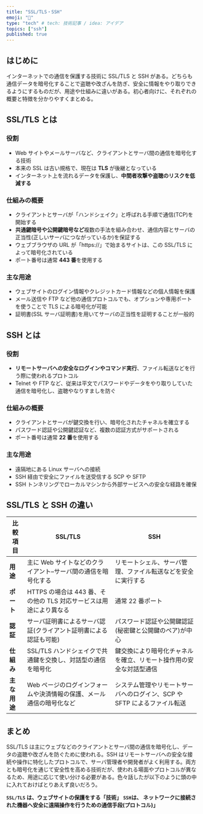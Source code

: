 ```yaml
---
title: "SSL/TLS・SSH"
emoji: "💭"
type: "tech" # tech: 技術記事 / idea: アイデア
topics: ["ssh"]
published: true
---
```


## はじめに

インターネットでの通信を保護する技術に SSL/TLS と SSH がある。どちらも通信データを暗号化することで盗聴や改ざんを防ぎ、安全に情報をやり取りできるようにするものだが、用途や仕組みに違いがある。初心者向けに、それぞれの概要と特徴を分かりやすくまとめる。

## SSL/TLS とは

### 役割

- Web サイトやメールサーバなど、クライアントとサーバ間の通信を暗号化する技術
- 本来の SSL は古い規格で、現在は **TLS** が後継となっている
- インターネット上を流れるデータを保護し、**中間者攻撃や盗聴のリスクを低減する**

### 仕組みの概要

- クライアントとサーバが「ハンドシェイク」と呼ばれる手順で通信(TCP)を開始する
- **共通鍵暗号や公開鍵暗号など**複数の手法を組み合わせ、通信内容とサーバの正当性(正しいサーバにつながっているか)を保証する
- ウェブブラウザの URL が「https://」で始まるサイトは、この SSL/TLS によって暗号化されている
- ポート番号は通常 **443 番**を使用する

### 主な用途

- ウェブサイトのログイン情報やクレジットカード情報などの個人情報を保護
- メール送信や FTP など他の通信プロトコルでも、オプションや専用ポートを使うことで TLS による暗号化が可能
- 証明書(SSL サーバ証明書)を用いてサーバの正当性を証明することが一般的

## SSH とは

### 役割

- **リモートサーバへの安全なログインやコマンド実行**、ファイル転送などを行う際に使われるプロトコル
- Telnet や FTP など、従来は平文でパスワードやデータをやり取りしていた通信を暗号化し、盗聴やなりすましを防ぐ

### 仕組みの概要

- クライアントとサーバが鍵交換を行い、暗号化されたチャネルを確立する
- パスワード認証や公開鍵認証など、複数の認証方式がサポートされる
- ポート番号は通常 **22 番**を使用する

### 主な用途

- 遠隔地にある Linux サーバへの接続
- SSH 経由で安全にファイルを送受信する SCP や SFTP
- SSH トンネリングでローカルマシンから外部サービスへの安全な経路を確保

## SSL/TLS と SSH の違い

| 比較項目     | SSL/TLS                                                              | SSH                                                                      |
| ------------ | -------------------------------------------------------------------- | ------------------------------------------------------------------------ |
| **用途**     | 主に Web サイトなどのクライアント–サーバ間の通信を暗号化する         | リモートシェル、サーバ管理、ファイル転送などを安全に実行する             |
| **ポート**   | HTTPS の場合は 443 番、その他の TLS 対応サービスは用途により異なる   | 通常 22 番ポート                                                         |
| **認証**     | サーバ証明書によるサーバ認証(クライアント証明書による認証も可能)     | パスワード認証や公開鍵認証(秘密鍵と公開鍵のペア)が中心                   |
| **仕組み**   | SSL/TLS ハンドシェイクで共通鍵を交換し、対話型の通信を暗号化         | 鍵交換により暗号化チャネルを確立、リモート操作用の安全な対話型通信       |
| **主な用途** | Web ページのログインフォームや決済情報の保護、メール通信の暗号化など | システム管理やリモートサーバへのログイン、SCP や SFTP によるファイル転送 |

## まとめ

SSL/TLS は主にウェブなどのクライアントとサーバ間の通信を暗号化し、データの盗聴や改ざんを防ぐために使われる。SSH はリモートサーバへの安全な接続や操作に特化したプロトコルで、サーバ管理者や開発者がよく利用する。両方とも暗号化を通じて安全性を高める技術だが、使われる場面やプロトコルが異なるため、用途に応じて使い分ける必要がある。色々話したが以下のように頭の中に入れておけばとりあえず良いだろう。

**`SSL/TLS` は、ウェブサイトの保護をする「技術」**
**`SSH`は、 ネットワークに接続された機器へ安全に遠隔操作を行うための通信手段(プロトコル)」**
